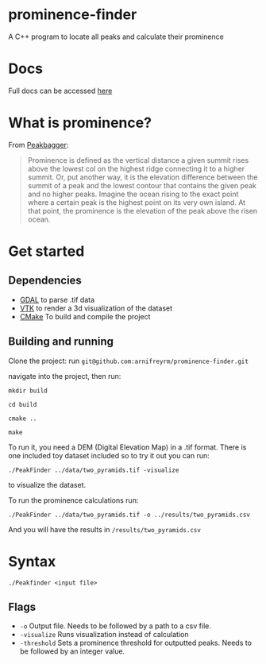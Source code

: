 # prominence-finder
A C++ program to locate all peaks and calculate their prominence
# Docs
Full docs can be accessed [here](https://arnifreyrm.github.io/prominence-finder/)

# What is prominence?

From [Peakbagger](https://www.peakbagger.com/Help/Glossary.aspx#prom):
>Prominence is defined as the vertical distance a given summit rises above the lowest col on the highest ridge connecting it to a higher summit. Or, put another way, it is the elevation difference between the summit of a peak and the lowest contour that contains the given peak and no higher peaks. Imagine the ocean rising to the exact point where a certain peak is the highest point on its very own island. At that point, the prominence is the elevation of the peak above the risen ocean.

# Get started

## Dependencies
- [GDAL](https://gdal.org/download.html) to parse .tif data
- [VTK](https://vtk.org/download/) to render a 3d visualization of the dataset
- [CMake](https://cmake.org/cmake/help/latest/command/install.html) To build and compile the project

## Building and running

Clone the project: run ```git@github.com:arnifreyrm/prominence-finder.git```

navigate into the project, then run:

```mkdir build```

```cd build```

```cmake ..```

```make```

To run it, you need a DEM (Digital Elevation Map) in a .tif format. There is one included toy dataset included so to try it out you can run: 

```./PeakFinder ../data/two_pyramids.tif -visualize```

to visualize the dataset.

To run the prominence calculations run:

```./PeakFinder ../data/two_pyramids.tif -o ../results/two_pyramids.csv```

And you will have the results in ```/results/two_pyramids.csv```

# Syntax

```./Peakfinder <input file>```

## Flags
-  `-o` Output file. Needs to be followed by a path to a csv file.
-  `-visualize` Runs visualization instead of calculation
-  `-threshold` Sets a prominence threshold for outputted peaks. Needs to be followed by an integer value.
